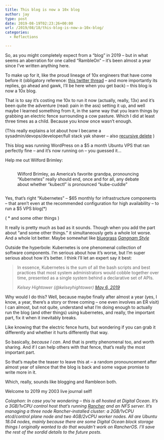 ```yaml
---
title: This blog is now a 10x blog
author: jay
type: post
date: 2019-08-19T02:23:26+00:00
url: /2019/08/18/this-blog-is-now-a-10x-blog/
categories:
  - Reflections

---
```

So, as you might completely expect from a &#8220;blog&#8221; in 2019 &#8211; but in what seems an aberration for one called &#8220;RambleOn&#8221; &#8211; it&#8217;s been almost a year since I&#8217;ve written anything here.

To make up for it, like the proud lineage of 10x engineers that have come before it (obligatory reference: [this twitter thread][1] &#8211; and more importantly its replies, go ahead and gawk, I&#8217;ll be here when you get back) &#8211; this blog is now a 10x blog.

That is to say it&#8217;s costing me 10x to run it now (actually, really, 13x) and it&#8217;s been quite the adventure (read: pain in the ass) setting it up, and well maybe I learned something from it, in the same way that you learn things by grabbing an electric fence surrounding a cow pasture. Which I did at least three times as a child. Because you know once wasn&#8217;t enough.

(This really explains a lot about how I became a sysadmin/devops/developer/full stack yak shaver &#8211; also [recursive delete][2] )

This blog was running WordPress on a $5 a month Ubuntu VPS that ran perfectly fine – and it&#8217;s now running on – you guessed it&#8230;

Help me out Wilford Brimley:<figure class="wp-block-image">

<img src="https://cdn.rambleon.org/migrate/2019/08/kuberneetus-1024x614.png" alt="" class="wp-image-1419" srcset="https://cdn.rambleon.org/migrate/2019/08/kuberneetus-1024x614.png 1024w, https://cdn.rambleon.org/migrate/2019/08/kuberneetus-300x180.png 300w, https://cdn.rambleon.org/migrate/2019/08/kuberneetus-768x461.png 768w, https://cdn.rambleon.org/migrate/2019/08/kuberneetus-1200x720.png 1200w, https://cdn.rambleon.org/migrate/2019/08/kuberneetus.png 2000w" sizes="(max-width: 709px) 85vw, (max-width: 909px) 67vw, (max-width: 1362px) 62vw, 840px" /><figcaption>Wilford Brimley, as America&#8217;s favorite grandpa, pronouncing &#8220;Kubernetes&#8221; really should end, once and for all, any debate about whether &#8220;kubectl&#8221; is pronounced &#8220;kube-cuddle&#8221; </figcaption></figure> <figure class="wp-block-image"><img src="https://i0.wp.com/rambleon.org/wp-content/uploads/2019/08/kubernetes-horizontal-color.png?fit=840%2C181&ssl=1" alt="" class="wp-image-1420" srcset="https://cdn.rambleon.org/migrate/2019/08/kubernetes-horizontal-color.png 1727w, https://cdn.rambleon.org/migrate/2019/08/kubernetes-horizontal-color-300x65.png 300w, https://cdn.rambleon.org/migrate/2019/08/kubernetes-horizontal-color-768x166.png 768w, https://cdn.rambleon.org/migrate/2019/08/kubernetes-horizontal-color-1024x221.png 1024w, https://cdn.rambleon.org/migrate/2019/08/kubernetes-horizontal-color-1200x259.png 1200w" sizes="(max-width: 709px) 85vw, (max-width: 909px) 67vw, (max-width: 1362px) 62vw, 840px" /></figure>

Yes, that&#8217;s right &#8220;Kubernetes&#8221; &#8211; $65 monthly for infrastructure components &#8211; that aren&#8217;t even at the recommended configuration for high availability &#8211; to run a $5 VPS blog(*)

<p class="has-small-font-size">
  ( * and some other things )
</p>

It really is pretty much as bad as it sounds. Though when you add the part about &#8220;and some other things.&#8221; it simultaneously gets a whole lot worse. And a whole lot better. Maybe somewhat like [bluegrass][3] _[Gangnam Style][3]_

Outside the hyperbole: Kubernetes is one phenomenal collection of software components. I&#8217;m serious about how it&#8217;s worse, but I&#8217;m super serious about how it&#8217;s better. I think I&#8217;ll let an expert say it best:

<blockquote class="wp-block-quote twitter-tweet">
  <p>
    In essence, Kubernetes is the sum of all the bash scripts and best practices that most system administrators would cobble together over time, presented as a single system behind a declarative set of APIs.
  </p>

  <cite><em>Kelsey Hightower (@kelseyhightower) </em><a href="https://twitter.com/kelseyhightower/status/1125440400355782657?ref_src=twsrc%5Etfw">May 6, 2019</a></cite>
</blockquote>

Why would I do this? Well, because maybe finally after almost a year (yes, I know, a year, there&#8217;s a story or three coming &#8211; one even involves an ER visit) I can almost, but not quite, understand what I&#8217;m doing enough to actually run the blog (and other things) using kubernetes, and really, the important part, fix it when it inevitably breaks.

Like knowing that the electric fence hurts, but wondering if you can grab it differently and whether it hurts differently that way.

So basically, _because I can_. And that is pretty phenomenal too, and worth sharing. And if I can help others with that fence, that&#8217;s really the most important part.

So that&#8217;s maybe the teaser to leave this at &#8211; a random pronouncement after almost year of silence that the blog is back and some vague promise to write more in it.

Which, really, sounds like blogging and Rambleon both.

<p class="has-medium-font-size">
  Welcome to 2019 my 2003 live journal self!
</p>

_Colophon: In case you&#8217;re wondering &#8211; this is all hosted at Digital Ocean. It&#8217;s a 3GB/1vCPU control host that&#8217;s running_ [_Rancher_][4] _and an NFS server. It&#8217;s managing a three node Rancher-installed cluster: a 2GB/1vCPU etcd/control plane node and two 4GB/2vCPU worker nodes. All are Ubuntu 18.04 nodes, mainly because there are some Digital Ocean block storage things I originally wanted to do that wouldn&#8217;t work on RancherOS. I&#8217;ll save the rest of the sordid details to the future posts._

 [1]: https://twitter.com/skirani/status/1149302828420067328
 [2]: https://rambleon.org/2008/12/19/what-did-it-for-you/
 [3]: https://www.youtube.com/watch?v=Z9s57UBMWdk
 [4]: https://rancher.com/